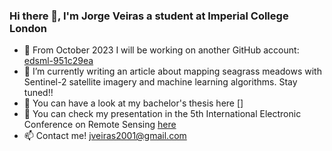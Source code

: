 ### Hi there 👋, I'm Jorge Veiras a student at Imperial College London

- 🔭 From October 2023 I will be working on another GitHub account: [edsml-951c29ea](https://github.com/edsml-951c29ea)
- 🌱 I’m currently writing an article about mapping seagrass meadows with Sentinel-2 satellite imagery and machine learning algorithms. Stay tuned!!
- 🌊 You can have a look at my bachelor's thesis here []
- 💬 You can check my presentation in the 5th International Electronic Conference on Remote Sensing [here](https://sciforum.net/event/ECRS2023/keynote/307e9b9d51e1074b79ababbdffbd8759/presentation_video/VideoPresentation1694609915.mp4)
- 📫 Contact me! jveiras2001@gmail.com

